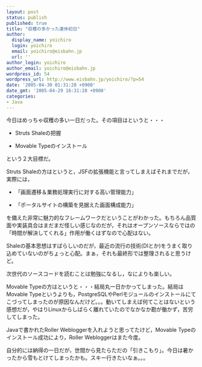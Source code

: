 ```yaml
---
layout: post
status: publish
published: true
title: "収穫の多かった連休初日"
author:
  display_name: yoichiro
  login: yoichiro
  email: yoichiro@eisbahn.jp
  url: ''
author_login: yoichiro
author_email: yoichiro@eisbahn.jp
wordpress_id: 54
wordpress_url: http://www.eisbahn.jp/yoichiro/?p=54
date: '2005-04-30 01:31:28 +0900'
date_gmt: '2005-04-29 16:31:28 +0900'
categories:
- Java
---
```


今日はめっちゃ収穫の多い一日だった。その項目はというと・・・

* Struts Shaleの把握

* Movable Typeのインストール

という２大目標だ。

Struts Shaleの方はというと，JSFの拡張機能と言ってしまえばそれまでだが，実際には，

* 「画面遷移＆業務処理実行に対する高い管理能力」

* 「ポータルサイトの構築を見据えた画面構成能力」

を備えた非常に魅力的なフレームワークだということがわかった。もちろん品質面や実装具合はまだまだ怪しい感じなのだが，それはオープンソースならではの「時間が解決してくれる」作用が働くはずなので心配はない。

Shaleの基本思想はすばらしいのだが，最近の流行の技術(DIとか)をうまく取り込めていないのがちょっと心配。まぁ，それも最終形では整理されると思うけど。

次世代のソースコードを読むことは勉強になるし，なによりも楽しい。

Movable Typeの方はというと・・・結局丸一日かかってしまった。結局はMovable Typeというよりも，PostgreSQLやPerlモジュールのインストールにてこづってしまったのが原因なんだけど。。。動いてしまえば何てことはないという感想だが，やはりLinuxからしばらく離れていたのでなかなか勘が働かず，苦労してしまった。

Javaで書かれたRoller Webloggerを入れようと思ってたけど，Movable Typeのインストール成功により，Roller Webloggerはまた今度。

自分的には納得の一日だが，世間から見たらただの「引きこもり」。今日は暑かったから雪もとけてしまったかも。スキー行きたいなぁ。。。
